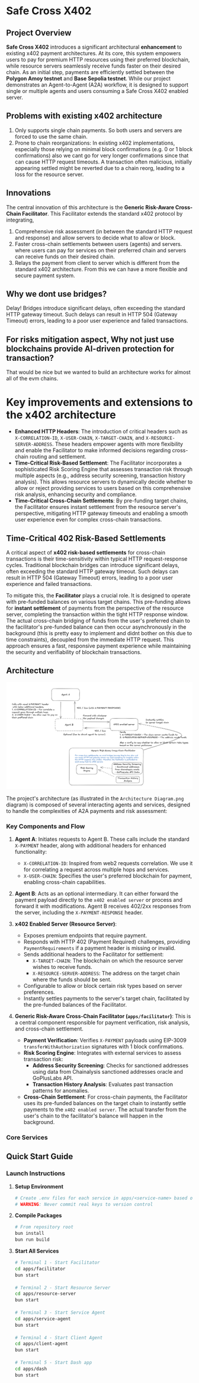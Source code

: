 # Safe Cross X402

## Project Overview

**Safe Cross X402** introduces a significant architectural **enhancement** to existing x402 payment architectures. At its core, this system empowers users to pay for premium HTTP resources using their preferred blockchain, while resource servers seamlessly receive funds faster on their desired chain. As an initial step, payments are efficiently settled between the **Polygon Amoy testnet** and **Base Sepolia testnet**. While our project demonstrates an Agent-to-Agent (A2A) workflow, it is designed to support single or multiple agents and users consuming a Safe Cross X402 enabled server.

## Problems with existing x402 architecture
1. Only supports single chain payments. So both users and servers are forced to use the same chain.
2. Prone to chain reorganizations: In existing x402 implementations, especially those relying on minimal block confirmations (e.g. 0 or 1 block confirmations) also we cant go for very longer confirmations since that can cause HTTP request timeouts. A transaction often malicious, initially appearing settled might be reverted due to a chain reorg, leading to a loss for the resource server.

## Innovations

The central innovation of this architecture is the **Generic Risk-Aware Cross-Chain Facilitator**. 
This Facilitator extends the standard x402 protocol by integrating, 
1. Comprehensive risk assessment (in between the standard HTTP request and response) and allow servers to decide what to allow or block. 
2. Faster cross-chain settlements between users (agents) and servers. where users can pay for services on their preferred chain and servers can receive funds on their desired chain.
3. Relays the payment from client to server which is different from the standard x402 architecture. From this we can have a more flexible and secure payment system.

## Why we dont use bridges?

Delay!
Bridges introduce significant delays, often exceeding the standard HTTP gateway timeout. Such delays can result in HTTP 504 (Gateway Timeout) errors, leading to a poor user experience and failed transactions.

## For risks mitigation aspect, Why not just use blockchains provide AI-driven protection for transaction?

That would be nice but we wanted to build an architecture works for almost all of the evm chains.

# Key improvements and extensions to the x402 architecture

* **Enhanced HTTP Headers**: The introduction of critical headers such as `X-CORRELATION-ID`, `X-USER-CHAIN`, `X-TARGET-CHAIN`, and `X-RESOURCE-SERVER-ADDRESS`. These headers empower agents with more flexibility and enable the Facilitator to make informed decisions regarding cross-chain routing and settlement.
* **Time-Critical Risk-Based Settlement**: The Facilitator incorporates a sophisticated Risk Scoring Engine that assesses transaction risk through multiple aspects (e.g., address security screening, transaction history analysis). This allows resource servers to dynamically decide whether to allow or reject providing services to users based on this comprehensive risk analysis, enhancing security and compliance.
* **Time-Critical Cross-Chain Settlements**: By pre-funding target chains, the Facilitator ensures instant settlement from the resource server's perspective, mitigating HTTP gateway timeouts and enabling a smooth user experience even for complex cross-chain transactions.

## Time-Critical 402 Risk-Based Settlements

A critical aspect of **x402 risk-based settlements** for cross-chain transactions is their time-sensitivity within typical HTTP request-response cycles. Traditional blockchain bridges can introduce significant delays, often exceeding the standard HTTP gateway timeout. Such delays can result in HTTP 504 (Gateway Timeout) errors, leading to a poor user experience and failed transactions.

To mitigate this, the **Facilitator** plays a crucial role. It is designed to operate with pre-funded balances on various target chains. This pre-funding allows for **instant settlement** of payments from the perspective of the resource server, completing the transaction within the tight HTTP response window. The actual cross-chain bridging of funds from the user's preferred chain to the facilitator's pre-funded balance can then occur asynchronously in the background (this is pretty easy to implement and didnt bother on this due to time constraints), decoupled from the immediate HTTP request. This approach ensures a fast, responsive payment experience while maintaining the security and verifiability of blockchain transactions.

## Architecture

![Architecture Diagram](Architecture%20Diagram.png)

The project's architecture (as illustrated in the `Architecture Diagram.png` diagram) is composed of several interacting agents and services, designed to handle the complexities of A2A payments and risk assessment:

### **Key Components and Flow**

1.  **Agent A**: Initiates requests to Agent B. These calls include the standard `X-PAYMENT` header, along with additional headers for enhanced functionality:
    *   `X-CORRELATION-ID`: Inspired from web2 requests correlation. We use it for correlating a request across multiple hops and services.
    *   `X-USER-CHAIN`: Specifies the user's preferred blockchain for payment, enabling cross-chain capabilities.

2.  **Agent B**: Acts as an optional intermediary. It can either forward the payment payload directly to the `x402 enabled server` or process and forward it with modifications. Agent B receives 402/2xx responses from the server, including the `X-PAYMENT-RESPONSE` header.

3.  **x402 Enabled Server (Resource Server)**:
    *   Exposes premium endpoints that require payment.
    *   Responds with HTTP 402 (Payment Required) challenges, providing `PaymentRequirements` if a payment header is missing or invalid.
    *   Sends additional headers to the Facilitator for settlement:
        *   `X-TARGET-CHAIN`: The blockchain on which the resource server wishes to receive funds.
        *   `X-RESOURCE-SERVER-ADDRESS`: The address on the target chain where the funds should be sent.
    *   Configurable to allow or block certain risk types based on server preferences.
    *   Instantly settles payments to the server's target chain, facilitated by the pre-funded balances of the Facilitator.

4.  **Generic Risk-Aware Cross-Chain Facilitator (`apps/facilitator`)**: This is a central component responsible for payment verification, risk analysis, and cross-chain settlement.
    *   **Payment Verification**: Verifies `X-PAYMENT` payloads using EIP-3009 `transferWithAuthorization` signatures with 1 block confirmations.
    *   **Risk Scoring Engine**: Integrates with external services to assess transaction risk:
        *   **Address Security Screening**: Checks for sanctioned addresses using data from Chainalysis sanctioned addresses oracle and GoPlusLabs API.
        *   **Transaction History Analysis**: Evaluates past transaction patterns for anomalies.
    *   **Cross-Chain Settlement**: For cross-chain payments, the Facilitator uses its pre-funded balances on the target chain to instantly settle payments to the `x402 enabled server`. The actual transfer from the user's chain to the facilitator's balance will happen in the background.

### **Core Services**

## Quick Start Guide

### Launch Instructions

1.  **Setup Environment**
    ```bash
    # Create .env files for each service in apps/<service-name> based on env.example
    # WARNING: Never commit real keys to version control
    ```

2.  **Compile Packages**
    ```bash
    # From repository root
    bun install
    bun run build
    ```

3.  **Start All Services**

    ```bash
    # Terminal 1 - Start Facilitator
    cd apps/facilitator
    bun start

    # Terminal 2 - Start Resource Server
    cd apps/resource-server
    bun start

    # Terminal 3 - Start Service Agent
    cd apps/service-agent
    bun start

    # Terminal 4 - Start Client Agent
    cd apps/client-agent
    bun start

    # Terminal 5 - Start Dash app
    cd apps/dash
    bun start
    ```